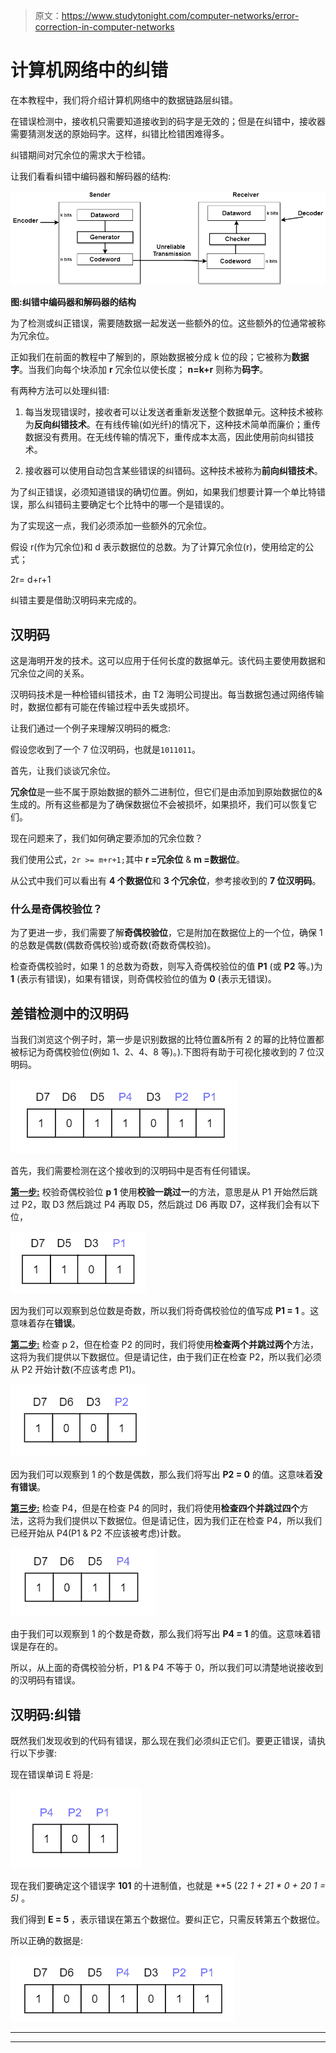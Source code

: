 > 原文：<https://www.studytonight.com/computer-networks/error-correction-in-computer-networks>

# 计算机网络中的纠错

在本教程中，我们将介绍计算机网络中的数据链路层纠错。

在错误检测中，接收机只需要知道接收到的码字是无效的；但是在纠错中，接收器需要猜测发送的原始码字。这样，纠错比检错困难得多。

纠错期间对冗余位的需求大于检错。

让我们看看纠错中编码器和解码器的结构:

![](img/47293882355f2814b4fcf57c353690b7.png)

**图:纠错中编码器和解码器的结构**

为了检测或纠正错误，需要随数据一起发送一些额外的位。这些额外的位通常被称为冗余位。

正如我们在前面的教程中了解到的，原始数据被分成 k 位的段；它被称为**数据字**。当我们向每个块添加 **r** 冗余位以使长度； **n=k+r** 则称为**码字**。

有两种方法可以处理纠错:

1.  每当发现错误时，接收者可以让发送者重新发送整个数据单元。这种技术被称为**反向纠错技术**。在有线传输(如光纤)的情况下，这种技术简单而廉价；重传数据没有费用。在无线传输的情况下，重传成本太高，因此使用前向纠错技术。

2.  接收器可以使用自动包含某些错误的纠错码。这种技术被称为**前向纠错技术**。

为了纠正错误，必须知道错误的确切位置。例如，如果我们想要计算一个单比特错误，那么纠错码主要确定七个比特中的哪一个是错误的。

为了实现这一点，我们必须添加一些额外的冗余位。

假设 r(作为冗余位)和 d 表示数据位的总数。为了计算冗余位(r)，使用给定的公式；

2r= d+r+1

纠错主要是借助汉明码来完成的。

## 汉明码

这是海明开发的技术。这可以应用于任何长度的数据单元。该代码主要使用数据和冗余位之间的关系。

汉明码技术是一种检错纠错技术，由 T2 海明公司提出。每当数据包通过网络传输时，数据位都有可能在传输过程中丢失或损坏。

让我们通过一个例子来理解汉明码的概念:

假设您收到了一个 7 位汉明码，也就是`1011011`。

首先，让我们谈谈冗余位。

**冗余位**是一些不属于原始数据的额外二进制位，但它们是由添加到原始数据位的&生成的。所有这些都是为了确保数据位不会被损坏，如果损坏，我们可以恢复它们。

现在问题来了，我们如何确定要添加的冗余位数？

我们使用公式，`2r >= m+r+1;`其中 **r =冗余位** & **m =数据位**。

从公式中我们可以看出有 **4 个数据位**和 **3 个冗余位**，参考接收到的 **7 位汉明码**。

### 什么是奇偶校验位？

为了更进一步，我们需要了解**奇偶校验位**，它是附加在数据位上的一个位，确保 1 的总数是偶数(偶数奇偶校验)或奇数(奇数奇偶校验)。

检查奇偶校验时，如果 1 的总数为奇数，则写入奇偶校验位的值 **P1** (或 **P2** 等。)为 **1** (表示有错误)，如果有错误，则奇偶校验位的值为 **0** (表示无错误)。

## 差错检测中的汉明码

当我们浏览这个例子时，第一步是识别数据的比特位置&所有 2 的幂的比特位置都被标记为奇偶校验位(例如 1、2、4、8 等)。).下图将有助于可视化接收到的 7 位汉明码。

![hamming code - error detection](img/75190e454c0881b86210e701952f5063.png)

首先，我们需要检测在这个接收到的汉明码中是否有任何错误。

<u>**第一步:**</u> 校验奇偶校验位 **p 1** 使用**校验一跳过一**的方法，意思是从 P1 开始然后跳过 P2，取 D3 然后跳过 P4 再取 D5，然后跳过 D6 再取 D7，这样我们会有以下位，

![hamming code - error detection](img/1e79a5a81d4503eb76c75b3d6bf3c496.png)

因为我们可以观察到总位数是奇数，所以我们将奇偶校验位的值写成 **P1 = 1** 。这意味着存在**错误**。

<u>**第二步:**</u> 检查 p 2，但在检查 P2 的同时，我们将使用**检查两个并跳过两个**方法，这将为我们提供以下数据位。但是请记住，由于我们正在检查 P2，所以我们必须从 P2 开始计数(不应该考虑 P1)。

![hamming code - error correction and detection](img/87838ee5f793dd8dc7679ec63759dc42.png)

因为我们可以观察到 1 的个数是偶数，那么我们将写出 **P2 = 0** 的值。这意味着**没有错误**。

<u>**第三步:**</u> 检查 P4，但是在检查 P4 的同时，我们将使用**检查四个并跳过四个**方法，这将为我们提供以下数据位。但是请记住，因为我们正在检查 P4，所以我们已经开始从 P4(P1 & P2 不应该被考虑)计数。

![hamming code - error correction and detection](img/22d4294327cdc830f9bd8f37321b4afc.png)

由于我们可以观察到 1 的个数是奇数，那么我们将写出 **P4 = 1** 的值。这意味着错误是存在的。

所以，从上面的奇偶校验分析，P1 & P4 不等于 0，所以我们可以清楚地说接收到的汉明码有错误。

## 汉明码:纠错

既然我们发现收到的代码有错误，那么现在我们必须纠正它们。要更正错误，请执行以下步骤:

现在错误单词 E 将是:

![Hamming Code: Error Correction](img/f6805d63bb354e26336e72541523dfa5.png)

现在我们要确定这个错误字 **101** 的十进制值，也就是 **5 (22 *1 + 21 * 0 + 20 *1 = 5)** 。

我们得到 **E = 5** ，表示错误在第五个数据位。要纠正它，只需反转第五个数据位。

所以正确的数据是:

![Hamming Code: Error Correction](img/49f96ebb91ce3836e4ae52b255026e7c.png)



* * *

* * *